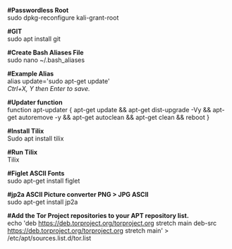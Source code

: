 **#Passwordless Root**  
sudo dpkg-reconfigure kali-grant-root

**#GIT**  
sudo apt install git

**#Create Bash Aliases File**  
sudo nano ~/.bash_aliases

**#Example Alias**  
alias update='sudo apt-get update'  
*Ctrl+X, Y then Enter to save.*

**#Updater function**  
function apt-updater {
	apt-get update &&
	apt-get dist-upgrade -Vy &&
	apt-get autoremove -y &&
	apt-get autoclean &&
	apt-get clean &&
	reboot
	}

**#Install Tilix**  
Sudo apt install tilix

**#Run Tilix**  
Tilix

**#Figlet ASCII Fonts**  
sudo apt-get install figlet

**#jp2a ASCII Picture converter PNG > JPG ASCII**  
sudo apt-get install jp2a

**#Add the Tor Project repositories to your APT repository list.**  
echo 'deb https://deb.torproject.org/torproject.org stretch main
deb-src https://deb.torproject.org/torproject.org stretch main' > /etc/apt/sources.list.d/tor.list
